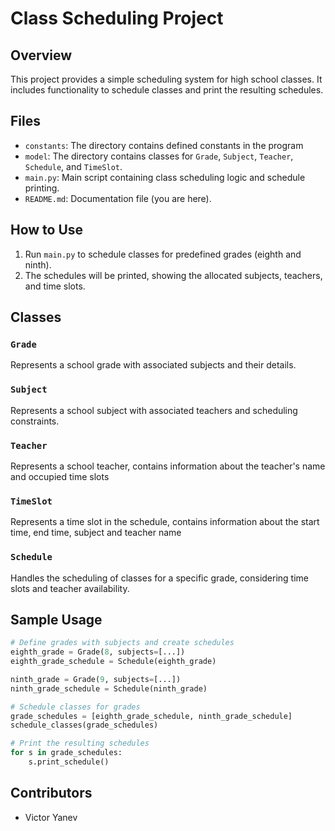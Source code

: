 # Class Scheduling Project

## Overview

This project provides a simple scheduling system for high school classes. It includes functionality to schedule classes and print the resulting schedules.

## Files

- `constants`: The directory contains defined constants in the program
- `model`: The directory contains classes for `Grade`, `Subject`, `Teacher`, `Schedule`, and `TimeSlot`.
- `main.py`: Main script containing class scheduling logic and schedule printing.
- `README.md`: Documentation file (you are here).

## How to Use

1. Run `main.py` to schedule classes for predefined grades (eighth and ninth).
2. The schedules will be printed, showing the allocated subjects, teachers, and time slots.

## Classes

### `Grade`

Represents a school grade with associated subjects and their details.

### `Subject`

Represents a school subject with associated teachers and scheduling constraints.

### `Teacher`
Represents a school teacher, contains information about the teacher's name and occupied time slots

### `TimeSlot`
Represents a time slot in the schedule, contains information about the start time, end time, subject and teacher name

### `Schedule`

Handles the scheduling of classes for a specific grade, considering time slots and teacher availability.

## Sample Usage

```python
# Define grades with subjects and create schedules
eighth_grade = Grade(8, subjects=[...])
eighth_grade_schedule = Schedule(eighth_grade)

ninth_grade = Grade(9, subjects=[...])
ninth_grade_schedule = Schedule(ninth_grade)

# Schedule classes for grades
grade_schedules = [eighth_grade_schedule, ninth_grade_schedule]
schedule_classes(grade_schedules)

# Print the resulting schedules
for s in grade_schedules:
    s.print_schedule()
```

## Contributors

- Victor Yanev
